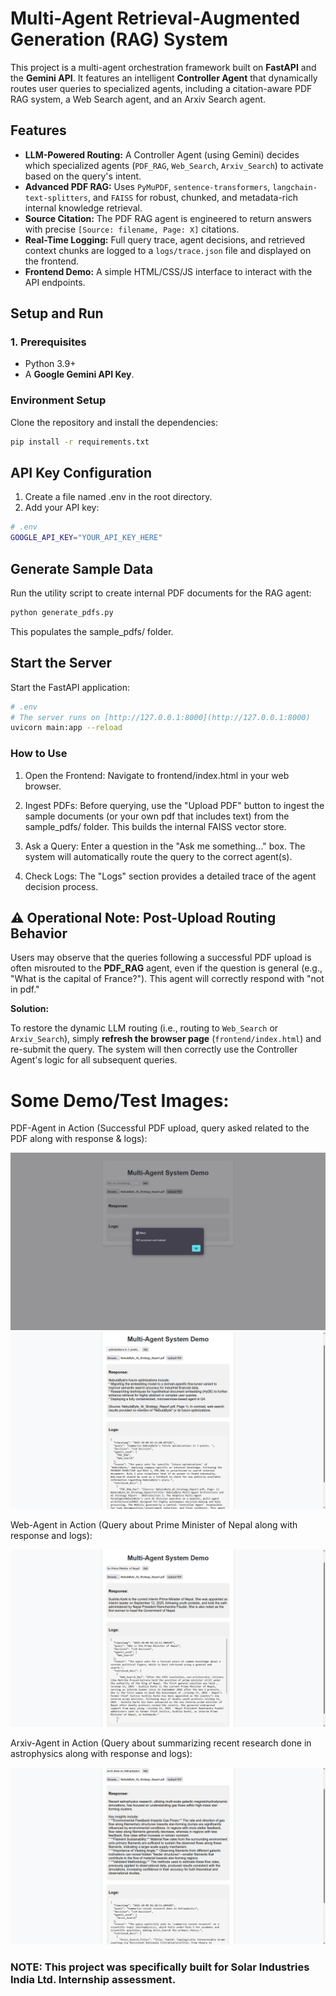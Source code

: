 # Multi-Agent Retrieval-Augmented Generation (RAG) System

This project is a multi-agent orchestration framework built on **FastAPI** and the **Gemini API**. It features an intelligent **Controller Agent** that dynamically routes user queries to specialized agents, including a citation-aware PDF RAG system, a Web Search agent, and an Arxiv Search agent.

## Features

- **LLM-Powered Routing:** A Controller Agent (using Gemini) decides which specialized agents (`PDF_RAG`, `Web_Search`, `Arxiv_Search`) to activate based on the query's intent.
- **Advanced PDF RAG:** Uses `PyMuPDF`, `sentence-transformers`, `langchain-text-splitters`, and `FAISS` for robust, chunked, and metadata-rich internal knowledge retrieval.
- **Source Citation:** The PDF RAG agent is engineered to return answers with precise `[Source: filename, Page: X]` citations.
- **Real-Time Logging:** Full query trace, agent decisions, and retrieved context chunks are logged to a `logs/trace.json` file and displayed on the frontend.
- **Frontend Demo:** A simple HTML/CSS/JS interface to interact with the API endpoints.

## Setup and Run

### 1. Prerequisites

- Python 3.9+
- A **Google Gemini API Key**.

### Environment Setup

Clone the repository and install the dependencies:

```bash
pip install -r requirements.txt
```

##  API Key Configuration

1. Create a file named .env in the root directory.
2. Add your API key:
```bash
# .env
GOOGLE_API_KEY="YOUR_API_KEY_HERE"
```
## Generate Sample Data

Run the utility script to create internal PDF documents for the RAG agent:
```bash
python generate_pdfs.py
```
This populates the sample_pdfs/ folder.

## Start the Server

Start the FastAPI application:
```bash
# .env
# The server runs on [http://127.0.0.1:8000](http://127.0.0.1:8000)
uvicorn main:app --reload
```

###  How to Use

1. Open the Frontend: Navigate to frontend/index.html in your web browser.

2. Ingest PDFs: Before querying, use the "Upload PDF" button to ingest the sample documents (or your own pdf that includes text) from the sample_pdfs/ folder. This builds the internal FAISS vector store.

3. Ask a Query: Enter a question in the "Ask me something..." box. The system will automatically route the query to the correct agent(s).

4. Check Logs: The "Logs" section provides a detailed trace of the agent decision process.

## ⚠️ Operational Note: Post-Upload Routing Behavior

Users may observe that the queries following a successful PDF upload is often misrouted to the **PDF_RAG** agent, even if the question is general (e.g., "What is the capital of France?"). This agent will correctly respond with "not in pdf."

**Solution:**

To restore the dynamic LLM routing (i.e., routing to `Web_Search` or `Arxiv_Search`), simply **refresh the browser page** (`frontend/index.html`) and re-submit the query. The system will then correctly use the Controller Agent's logic for all subsequent queries.

# Some Demo/Test Images:

PDF-Agent in Action (Successful PDF upload, query asked related to the PDF along with response & logs):

![PDF-Agent System Demo Screenshot](assets/pdfdemo1.png)
![PDF-Agent System Demo Screenshot](assets/pdfdemo2.png)

Web-Agent in Action (Query about Prime Minister of Nepal along with response and logs):

![Web-Agent System Demo Screenshot](assets/webdemo1.png)

Arxiv-Agent in Action (Query about summarizing recent research done in astrophysics along with response and logs):

![Arxiv-Agent System Demo Screenshot](assets/arxivdemo1.png)

### NOTE: This project was specifically built for Solar Industries India Ltd. Internship assessment.